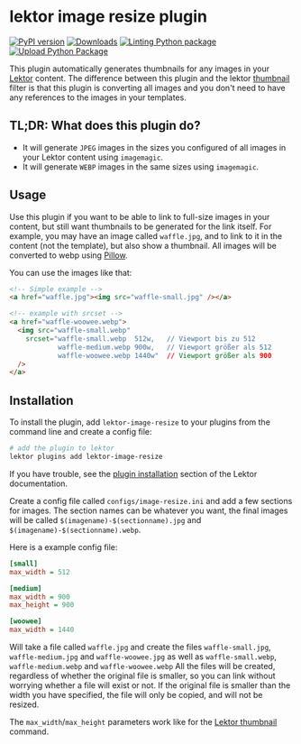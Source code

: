  lektor image resize plugin
============================
[![PyPI version](https://badge.fury.io/py/lektor-image-resize.svg)](https://badge.fury.io/py/lektor-image-resize)
 [![Downloads](https://pepy.tech/badge/lektor-image-resize)](https://pepy.tech/project/lektor-image-resize)
 [![Linting Python package](https://github.com/chaos-bodensee/lektor-image-resize/actions/workflows/pythonpackage.yml/badge.svg)](https://github.com/chaos-bodensee/lektor-image-resize/actions/workflows/pythonpackage.yml)
 [![Upload Python Package](https://github.com/chaos-bodensee/lektor-image-resize/actions/workflows/pythonpublish.yml/badge.svg)](https://github.com/chaos-bodensee/lektor-image-resize/actions/workflows/pythonpublish.yml)

This plugin automatically generates thumbnails for any images in your [Lektor](https://getlektor.com) content.
The difference between this plugin and the lektor [thumbnail](https://www.getlektor.com/docs/api/db/record/thumbnail/) filter is that this plugin is converting all images and you don't need to have any references to the images in your templates.

 TL;DR: What does this plugin do?
---------------------------------
+ It will generate ``JPEG`` images in the sizes you configured of all images in your Lektor content using ``imagemagic``.
+ It will generate ``WEBP`` images in the same sizes using ``imagemagic``.

 Usage
-------
Use this plugin if you want to be able to link to full-size images in your content, but still want thumbnails to be generated for the link itself.
For example, you may have an image called ``waffle.jpg``, and to link to it in the content (not the template), but also show a thumbnail.
All images will be converted to webp using [Pillow](https://pypi.org/project/Pillow/).

You can use the images like that:
```html
<!-- Simple example -->
<a href="waffle.jpg"><img src="waffle-small.jpg" /></a>

<!-- example with srcset -->
<a href="waffle-woowee.webp">
  <img src="waffle-small.webp"
    srcset="waffle-small.webp  512w,   // Viewport bis zu 512
            waffle-medium.webp 900w,   // Viewport größer als 512
            waffle-woowee.webp 1440w"  // Viewport größer als 900
  />
</a>
```

 Installation
--------------
To install the plugin, add ``lektor-image-resize`` to your plugins from the command line and create a config file:
```bash
# add the plugin to lektor
lektor plugins add lektor-image-resize
```

If you have trouble, see the [plugin
installation](https://www.getlektor.com/docs/plugins/) section of the Lektor
documentation.

Create a config file called `configs/image-resize.ini` and add
a few sections for images. The section names can be whatever you want, the
final images will be called ``$(imagename)-$(sectionname).jpg`` and ``$(imagename)-$(sectionname).webp``.

Here is a example config file:

```ini
[small]
max_width = 512

[medium]
max_width = 900
max_height = 900

[woowee]
max_width = 1440
```

Will take a file called `waffle.jpg` and create the files `waffle-small.jpg`,
`waffle-medium.jpg` and `waffle-woowee.jpg` as well as `waffle-small.webp`,
`waffle-medium.webp` and `waffle-woowee.webp` All the files will be created,
regardless of whether the original file is smaller, so you can link without worrying
whether a file will exist or not. If the original file is smaller than the width
you have specified, the file will only be copied, and will not be resized.

The `max_width`/`max_height` parameters work like for the [Lektor
thumbnail](https://www.getlektor.com/docs/api/db/record/thumbnail/) command.

